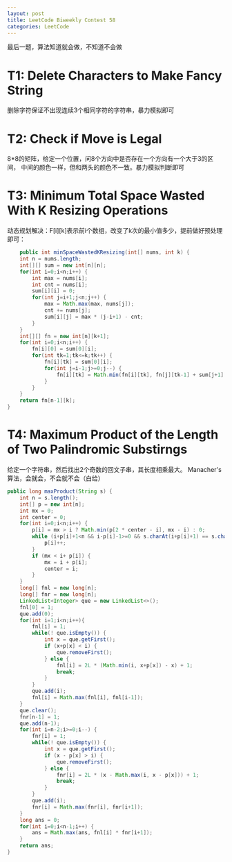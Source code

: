 ```yaml
---
layout: post
title: LeetCode Biweekly Contest 58
categories: LeetCode
---
```

最后一题，算法知道就会做，不知道不会做

# T1: Delete Characters to Make Fancy String
删除字符保证不出现连续3个相同字符的字符串，暴力模拟即可

# T2: Check if Move is Legal
8*8的矩阵，给定一个位置，问8个方向中是否存在一个方向有一个大于3的区间，
中间的颜色一样，但和两头的颜色不一致。暴力模拟判断即可

# T3: Minimum Total Space Wasted With K Resizing Operations
动态规划解决：F\[i\]\[k\]表示前i个数组，改变了k次的最小值多少，提前做好预处理即可：

```java
    public int minSpaceWastedKResizing(int[] nums, int k) {
    int n = nums.length;
    int[][] sum = new int[n][n];
    for(int i=0;i<n;i++) {
        int max = nums[i];
        int cnt = nums[i];
        sum[i][i] = 0;
        for(int j=i+1;j<n;j++) {
            max = Math.max(max, nums[j]);
            cnt += nums[j];
            sum[i][j] = max * (j-i+1) - cnt;
        }
    }
    int[][] fn = new int[n][k+1];
    for(int i=0;i<n;i++) {
        fn[i][0] = sum[0][i];
        for(int tk=1;tk<=k;tk++) {
            fn[i][tk] = sum[0][i];
            for(int j=i-1;j>=0;j--) {
                fn[i][tk] = Math.min(fn[i][tk], fn[j][tk-1] + sum[j+1][i]);
            }
        }
    }
    return fn[n-1][k];
}
```

# T4: Maximum Product of the Length of Two Palindromic Substirngs
给定一个字符串，然后找出2个奇数的回文子串，其长度相乘最大。
Manacher's算法，会就会，不会就不会（白给）

```java
public long maxProduct(String s) {
    int n = s.length();
    int[] p = new int[n];
    int mx = 0;
    int center = 0;
    for(int i=0;i<n;i++) {
        p[i] = mx > i ? Math.min(p[2 * center - i], mx - i) : 0;
        while (i+p[i]+1<n && i-p[i]-1>=0 && s.charAt(i+p[i]+1) == s.charAt(i-p[i]-1)) {
            p[i]++;
        }
        if (mx < i+ p[i]) {
            mx = i + p[i];
            center = i;
        }
    }
    long[] fnl = new long[n];
    long[] fnr = new long[n];
    LinkedList<Integer> que = new LinkedList<>();
    fnl[0] = 1;
    que.add(0);
    for(int i=1;i<n;i++){
        fnl[i] = 1;
        while(! que.isEmpty()) {
            int x = que.getFirst();
            if (x+p[x] < i) {
                que.removeFirst();
            } else {
                fnl[i] = 2L * (Math.min(i, x+p[x]) - x) + 1;
                break;
            }
        }
        que.add(i);
        fnl[i] = Math.max(fnl[i], fnl[i-1]);
    }
    que.clear();
    fnr[n-1] = 1;
    que.add(n-1);
    for(int i=n-2;i>=0;i--) {
        fnr[i] = 1;
        while(! que.isEmpty()) {
            int x = que.getFirst();
            if (x - p[x] > i) {
                que.removeFirst();
            } else {
                fnr[i] = 2L * (x - Math.max(i, x - p[x])) + 1;
                break;
            }
        }
        que.add(i);
        fnr[i] = Math.max(fnr[i], fnr[i+1]);
    }
    long ans = 0;
    for(int i=0;i<n-1;i++) {
        ans = Math.max(ans, fnl[i] * fnr[i+1]);
    }
    return ans;
}
```
